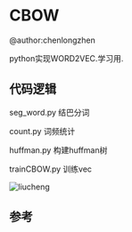 # CBOW

@author:chenlongzhen

python实现WORD2VEC.学习用.

## 代码逻辑

seg_word.py 结巴分词

count.py 词频统计

huffman.py 构建huffman树

trainCBOW.py 训练vec

![liucheng](http://img.blog.csdn.net/20160719183705872)

## 参考

[1]:http://blog.csdn.net/u014595019/article/details/51943428
